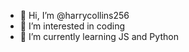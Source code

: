 - 👋 Hi, I’m @harrycollins256
- 👀 I’m interested in coding
- 🌱 I’m currently learning JS and Python
<!--- 💞️ I’m looking to collaborate on ...
- 📫 How to reach me ...-->

<!---
harrycollins256/harrycollins256 is a ✨ special ✨ repository because its `README.md` (this file) appears on your GitHub profile.
You can click the Preview link to take a look at your changes.
--->
